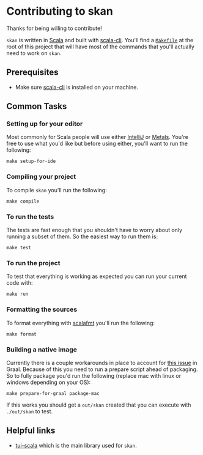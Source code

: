 # Contributing to skan

Thanks for being willing to contribute!

`skan` is written in [Scala](https://scala-lang.org/) and built with
[scala-cli](https://scala-cli.virtuslab.org/). You'll find a
[`Makefile`](./Makefile) at the root of this project that will have most of the
commands that you'll actually need to work on `skan`.

## Prerequisites

- Make sure [scala-cli](https://scala-cli.virtuslab.org/install) is installed on
  your machine.

## Common Tasks

### Setting up for your editor

Most commonly for Scala people will use either
[IntelliJ](https://www.jetbrains.com/help/idea/discover-intellij-idea-for-scala.html)
or [Metals](https://scalameta.org/metals/). You're free to use what you'd like
but before using either, you'll want to run the following:

```
make setup-for-ide
```

### Compiling your project

To compile `skan` you'll run the following:

```
make compile
```

### To run the tests

The tests are fast enough that you shouldn't have to worry about only running a
subset of them. So the easiest way to run them is:

```
make test
```

### To run the project

To test that everything is working as expected you can run your current code
with:

```
make run
```

### Formatting the sources

To format everything with [scalafmt](https://scalameta.org/scalafmt/) you'll run
the following:

```
make format
```

### Building a native image

Currently there is a couple workarounds in place to account for [this
issue](https://github.com/oracle/graal/issues/5219) in Graal. Because of this
you need to run a prepare script ahead of packaging. So to fully package you'd
run the following (replace mac with linux or windows depending on your OS):

```
make prepare-for-graal package-mac
```

If this works you should get a `out/skan` created that you can execute with
`./out/skan` to test.

## Helpful links

- [tui-scala](https://github.com/oyvindberg/tui-scala) which is the main library
  used for `skan`.
